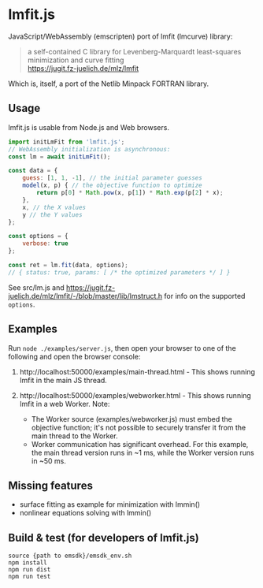 # lmfit.js

JavaScript/WebAssembly (emscripten) port of lmfit (lmcurve) library:

> a self-contained C library for Levenberg-Marquardt least-squares minimization and curve fitting  
> https://jugit.fz-juelich.de/mlz/lmfit

Which is, itself, a port of the Netlib Minpack FORTRAN library.

## Usage

lmfit.js is usable from Node.js and Web browsers.

```js
import initLmFit from 'lmfit.js';
// WebAssembly initialization is asynchronous:
const lm = await initLmFit();

const data = {
    guess: [1, 1, -1], // the initial parameter guesses
    model(x, p) { // the objective function to optimize
        return p[0] * Math.pow(x, p[1]) * Math.exp(p[2] * x);
    },
    x, // the X values
    y // the Y values
};

const options = {
    verbose: true
};

const ret = lm.fit(data, options);
// { status: true, params: [ /* the optimized parameters */ ] }
```

See src/lm.js and https://jugit.fz-juelich.de/mlz/lmfit/-/blob/master/lib/lmstruct.h for info on the supported `options`.

## Examples

Run `node ./examples/server.js`, then open your browser to one of the following
and open the browser console:

1. http://localhost:50000/examples/main-thread.html - This shows running lmfit
   in the main JS thread.

2. http://localhost:50000/examples/webworker.html - This shows running lmfit in
   a web Worker. Note:

      * The Worker source (examples/webworker.js) must embed the objective
        function; it's not possible to securely transfer it from the main thread
        to the Worker.
      * Worker communication has significant overhead. For this example, the
        main thread version runs in ~1 ms, while the Worker version runs in ~50
        ms.

## Missing features

- surface fitting as example for minimization with lmmin()
- nonlinear equations solving with lmmin()

## Build & test (for developers of lmfit.js)

```
source {path to emsdk}/emsdk_env.sh
npm install
npm run dist
npm run test
```
